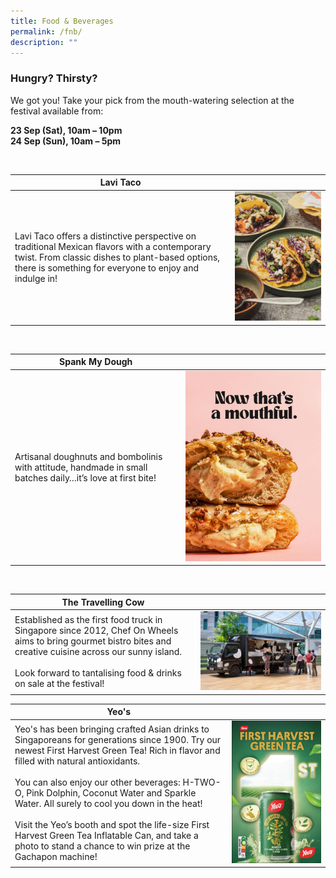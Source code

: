 ```yaml
---
title: Food & Beverages
permalink: /fnb/
description: ""
---
```

### Hungry? Thirsty?
We got you! Take your pick from the mouth-watering selection at the festival available from:

**23 Sep (Sat), 10am – 10pm <br>
24 Sep (Sun), 10am – 5pm**

<br>

| Lavi Taco|  |
| -------- | -------- |
| Lavi Taco offers a distinctive perspective on traditional Mexican flavors with a contemporary twist. From classic dishes to plant-based options, there is something for everyone to enjoy and indulge in! | ![](/images/tacos%20lavi.jpeg) | 

<br>

|Spank My Dough |  |
| -------- | -------- |
| Artisanal doughnuts and bombolinis with attitude, handmade in small batches daily…it’s love at first bite! |  ![](/images/spank%20my%20dough.jpeg) | 


<br>

|The Travelling Cow |  |
| -------- | -------- |
| Established as the first food truck in Singapore since 2012, Chef On Wheels aims to bring gourmet bistro bites and creative cuisine across our sunny island. <br><br> Look forward to tantalising food &amp; drinks on sale at the festival! |  ![](/images/the%20travelling%20cow.jpeg) |

|Yeo's |  |
| -------- | -------- |
| Yeo's has been bringing crafted Asian drinks to Singaporeans for generations since 1900. Try our newest First Harvest Green Tea! Rich in flavor and filled with natural antioxidants. <br><br> You can also enjoy our other beverages: H-TWO-O, Pink Dolphin, Coconut Water and Sparkle Water. All surely to cool you down in the heat! <br><br> Visit the Yeo’s booth and spot the life-size First Harvest Green Tea Inflatable Can, and take a photo to stand a chance to win prize at the Gachapon machine! | ![](/images/yeo's%20drinks.jpeg) |